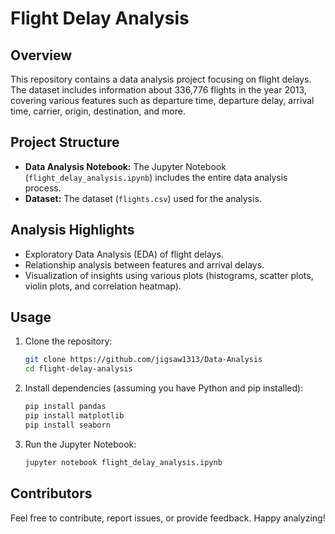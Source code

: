 
# Flight Delay Analysis

## Overview
This repository contains a data analysis project focusing on flight delays. The dataset includes information about 336,776 flights in the year 2013, covering various features such as departure time, departure delay, arrival time, carrier, origin, destination, and more.

## Project Structure
- **Data Analysis Notebook:** The Jupyter Notebook (`flight_delay_analysis.ipynb`) includes the entire data analysis process.
- **Dataset:** The dataset (`flights.csv`) used for the analysis.


## Analysis Highlights
- Exploratory Data Analysis (EDA) of flight delays.
- Relationship analysis between features and arrival delays.
- Visualization of insights using various plots (histograms, scatter plots, violin plots, and correlation heatmap).

## Usage
1. Clone the repository:
   ```bash
   git clone https://github.com/jigsaw1313/Data-Analysis
   cd flight-delay-analysis
   ```

2. Install dependencies (assuming you have Python and pip installed):
   ```bash
   pip install pandas
   pip install matplotlib
   pip install seaborn
   ```

3. Run the Jupyter Notebook:
   ```bash
   jupyter notebook flight_delay_analysis.ipynb
   ```

## Contributors

Feel free to contribute, report issues, or provide feedback. Happy analyzing!
